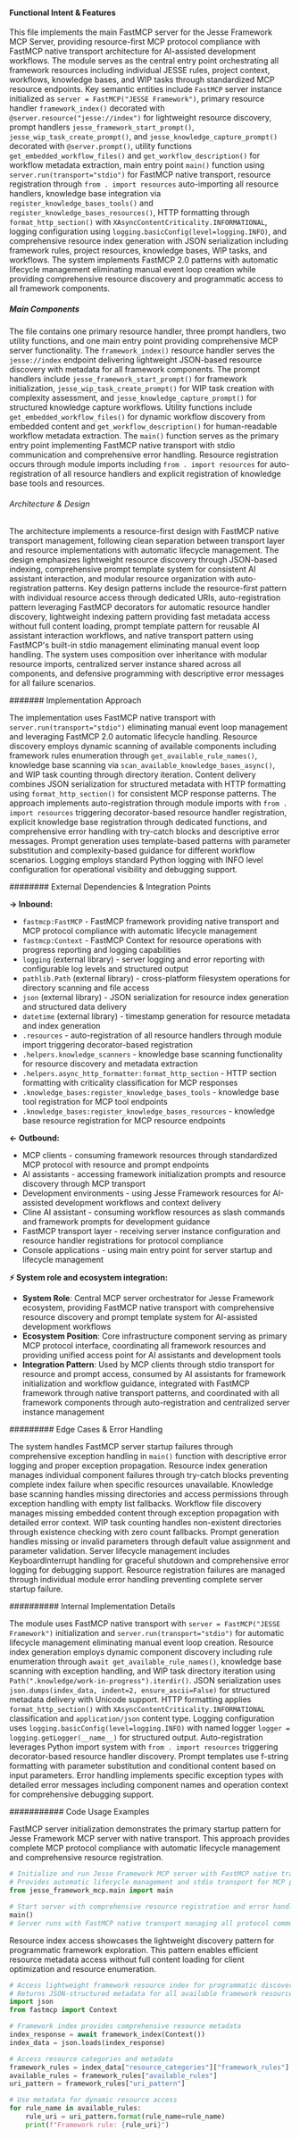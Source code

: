 <!-- CACHE_METADATA_START -->
<!-- Source File: {PROJECT_ROOT}/jesse-framework-mcp/jesse_framework_mcp/main.py -->
<!-- Cached On: 2025-07-05T14:41:57.406862 -->
<!-- Source Modified: 2025-07-05T12:53:13.631186 -->
<!-- Cache Version: 1.0 -->
<!-- CACHE_METADATA_END -->

#### Functional Intent & Features

This file implements the main FastMCP server for the Jesse Framework MCP Server, providing resource-first MCP protocol compliance with FastMCP native transport architecture for AI-assisted development workflows. The module serves as the central entry point orchestrating all framework resources including individual JESSE rules, project context, workflows, knowledge bases, and WIP tasks through standardized MCP resource endpoints. Key semantic entities include `FastMCP` server instance initialized as `server = FastMCP("JESSE Framework")`, primary resource handler `framework_index()` decorated with `@server.resource("jesse://index")` for lightweight resource discovery, prompt handlers `jesse_framework_start_prompt()`, `jesse_wip_task_create_prompt()`, and `jesse_knowledge_capture_prompt()` decorated with `@server.prompt()`, utility functions `get_embedded_workflow_files()` and `get_workflow_description()` for workflow metadata extraction, main entry point `main()` function using `server.run(transport="stdio")` for FastMCP native transport, resource registration through `from . import resources` auto-importing all resource handlers, knowledge base integration via `register_knowledge_bases_tools()` and `register_knowledge_bases_resources()`, HTTP formatting through `format_http_section()` with `XAsyncContentCriticality.INFORMATIONAL`, logging configuration using `logging.basicConfig(level=logging.INFO)`, and comprehensive resource index generation with JSON serialization including framework rules, project resources, knowledge bases, WIP tasks, and workflows. The system implements FastMCP 2.0 patterns with automatic lifecycle management eliminating manual event loop creation while providing comprehensive resource discovery and programmatic access to all framework components.

##### Main Components

The file contains one primary resource handler, three prompt handlers, two utility functions, and one main entry point providing comprehensive MCP server functionality. The `framework_index()` resource handler serves the `jesse://index` endpoint delivering lightweight JSON-based resource discovery with metadata for all framework components. The prompt handlers include `jesse_framework_start_prompt()` for framework initialization, `jesse_wip_task_create_prompt()` for WIP task creation with complexity assessment, and `jesse_knowledge_capture_prompt()` for structured knowledge capture workflows. Utility functions include `get_embedded_workflow_files()` for dynamic workflow discovery from embedded content and `get_workflow_description()` for human-readable workflow metadata extraction. The `main()` function serves as the primary entry point implementing FastMCP native transport with stdio communication and comprehensive error handling. Resource registration occurs through module imports including `from . import resources` for auto-registration of all resource handlers and explicit registration of knowledge base tools and resources.

###### Architecture & Design

The architecture implements a resource-first design with FastMCP native transport management, following clean separation between transport layer and resource implementations with automatic lifecycle management. The design emphasizes lightweight resource discovery through JSON-based indexing, comprehensive prompt template system for consistent AI assistant interaction, and modular resource organization with auto-registration patterns. Key design patterns include the resource-first pattern with individual resource access through dedicated URIs, auto-registration pattern leveraging FastMCP decorators for automatic resource handler discovery, lightweight indexing pattern providing fast metadata access without full content loading, prompt template pattern for reusable AI assistant interaction workflows, and native transport pattern using FastMCP's built-in stdio management eliminating manual event loop handling. The system uses composition over inheritance with modular resource imports, centralized server instance shared across all components, and defensive programming with descriptive error messages for all failure scenarios.

####### Implementation Approach

The implementation uses FastMCP native transport with `server.run(transport="stdio")` eliminating manual event loop management and leveraging FastMCP 2.0 automatic lifecycle handling. Resource discovery employs dynamic scanning of available components including framework rules enumeration through `get_available_rule_names()`, knowledge base scanning via `scan_available_knowledge_bases_async()`, and WIP task counting through directory iteration. Content delivery combines JSON serialization for structured metadata with HTTP formatting using `format_http_section()` for consistent MCP response patterns. The approach implements auto-registration through module imports with `from . import resources` triggering decorator-based resource handler registration, explicit knowledge base registration through dedicated functions, and comprehensive error handling with try-catch blocks and descriptive error messages. Prompt generation uses template-based patterns with parameter substitution and complexity-based guidance for different workflow scenarios. Logging employs standard Python logging with INFO level configuration for operational visibility and debugging support.

######## External Dependencies & Integration Points

**→ Inbound:**
- `fastmcp:FastMCP` - FastMCP framework providing native transport and MCP protocol compliance with automatic lifecycle management
- `fastmcp:Context` - FastMCP Context for resource operations with progress reporting and logging capabilities
- `logging` (external library) - server logging and error reporting with configurable log levels and structured output
- `pathlib.Path` (external library) - cross-platform filesystem operations for directory scanning and file access
- `json` (external library) - JSON serialization for resource index generation and structured data delivery
- `datetime` (external library) - timestamp generation for resource metadata and index generation
- `.resources` - auto-registration of all resource handlers through module import triggering decorator-based registration
- `.helpers.knowledge_scanners` - knowledge base scanning functionality for resource discovery and metadata extraction
- `.helpers.async_http_formatter:format_http_section` - HTTP section formatting with criticality classification for MCP responses
- `.knowledge_bases:register_knowledge_bases_tools` - knowledge base tool registration for MCP tool endpoints
- `.knowledge_bases:register_knowledge_bases_resources` - knowledge base resource registration for MCP resource endpoints

**← Outbound:**
- MCP clients - consuming framework resources through standardized MCP protocol with resource and prompt endpoints
- AI assistants - accessing framework initialization prompts and resource discovery through MCP transport
- Development environments - using Jesse Framework resources for AI-assisted development workflows and context delivery
- Cline AI assistant - consuming workflow resources as slash commands and framework prompts for development guidance
- FastMCP transport layer - receiving server instance configuration and resource handler registrations for protocol compliance
- Console applications - using main entry point for server startup and lifecycle management

**⚡ System role and ecosystem integration:**
- **System Role**: Central MCP server orchestrator for Jesse Framework ecosystem, providing FastMCP native transport with comprehensive resource discovery and prompt template system for AI-assisted development workflows
- **Ecosystem Position**: Core infrastructure component serving as primary MCP protocol interface, coordinating all framework resources and providing unified access point for AI assistants and development tools
- **Integration Pattern**: Used by MCP clients through stdio transport for resource and prompt access, consumed by AI assistants for framework initialization and workflow guidance, integrated with FastMCP framework through native transport patterns, and coordinated with all framework components through auto-registration and centralized server instance management

######### Edge Cases & Error Handling

The system handles FastMCP server startup failures through comprehensive exception handling in `main()` function with descriptive error logging and proper exception propagation. Resource index generation manages individual component failures through try-catch blocks preventing complete index failure when specific resources unavailable. Knowledge base scanning handles missing directories and access permissions through exception handling with empty list fallbacks. Workflow file discovery manages missing embedded content through exception propagation with detailed error context. WIP task counting handles non-existent directories through existence checking with zero count fallbacks. Prompt generation handles missing or invalid parameters through default value assignment and parameter validation. Server lifecycle management includes KeyboardInterrupt handling for graceful shutdown and comprehensive error logging for debugging support. Resource registration failures are managed through individual module error handling preventing complete server startup failure.

########## Internal Implementation Details

The module uses FastMCP native transport with `server = FastMCP("JESSE Framework")` initialization and `server.run(transport="stdio")` for automatic lifecycle management eliminating manual event loop creation. Resource index generation employs dynamic component discovery including rule enumeration through `await get_available_rule_names()`, knowledge base scanning with exception handling, and WIP task directory iteration using `Path(".knowledge/work-in-progress").iterdir()`. JSON serialization uses `json.dumps(index_data, indent=2, ensure_ascii=False)` for structured metadata delivery with Unicode support. HTTP formatting applies `format_http_section()` with `XAsyncContentCriticality.INFORMATIONAL` classification and `application/json` content type. Logging configuration uses `logging.basicConfig(level=logging.INFO)` with named logger `logger = logging.getLogger(__name__)` for structured output. Auto-registration leverages Python import system with `from . import resources` triggering decorator-based resource handler discovery. Prompt templates use f-string formatting with parameter substitution and conditional content based on input parameters. Error handling implements specific exception types with detailed error messages including component names and operation context for comprehensive debugging support.

########### Code Usage Examples

FastMCP server initialization demonstrates the primary startup pattern for Jesse Framework MCP server with native transport. This approach provides complete MCP protocol compliance with automatic lifecycle management and comprehensive resource registration.

```python
# Initialize and run Jesse Framework MCP server with FastMCP native transport
# Provides automatic lifecycle management and stdio transport for MCP protocol compliance
from jesse_framework_mcp.main import main

# Start server with comprehensive resource registration and error handling
main()
# Server runs with FastMCP native transport managing all protocol communication
```

Resource index access showcases the lightweight discovery pattern for programmatic framework exploration. This pattern enables efficient resource metadata access without full content loading for client optimization and resource enumeration.

```python
# Access lightweight framework resource index for programmatic discovery
# Returns JSON-structured metadata for all available framework resources
import json
from fastmcp import Context

# Framework index provides comprehensive resource metadata
index_response = await framework_index(Context())
index_data = json.loads(index_response)

# Access resource categories and metadata
framework_rules = index_data["resource_categories"]["framework_rules"]
available_rules = framework_rules["available_rules"]
uri_pattern = framework_rules["uri_pattern"]

# Use metadata for dynamic resource access
for rule_name in available_rules:
    rule_uri = uri_pattern.format(rule_name=rule_name)
    print(f"Framework rule: {rule_uri}")
```
